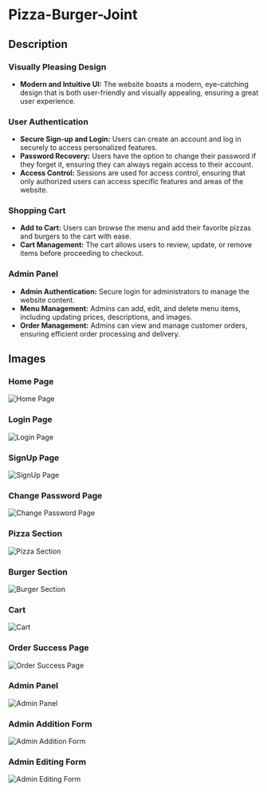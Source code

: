 # Pizza-Burger-Joint

## Description

### Visually Pleasing Design
- **Modern and Intuitive UI:** The website boasts a modern, eye-catching design that is both user-friendly and visually appealing, ensuring a great user experience.

### User Authentication
- **Secure Sign-up and Login:** Users can create an account and log in securely to access personalized features.
- **Password Recovery:** Users have the option to change their password if they forget it, ensuring they can always regain access to their account.
- **Access Control:** Sessions are used for access control, ensuring that only authorized users can access specific features and areas of the website.

### Shopping Cart
- **Add to Cart:** Users can browse the menu and add their favorite pizzas and burgers to the cart with ease.
- **Cart Management:** The cart allows users to review, update, or remove items before proceeding to checkout.

### Admin Panel
- **Admin Authentication:** Secure login for administrators to manage the website content.
- **Menu Management:** Admins can add, edit, and delete menu items, including updating prices, descriptions, and images.
- **Order Management:** Admins can view and manage customer orders, ensuring efficient order processing and delivery.

## Images

### Home Page
![Home Page](/Images/Home.png)

### Login Page
![Login Page](/Images/Login.png)

### SignUp Page
![SignUp Page](/Images/SignUp.png)

### Change Password Page
![Change Password Page](/Images/Password.png)

### Pizza Section
![Pizza Section](/Images/Pizza.png)

### Burger Section
![Burger Section](/Images/Burger.png)

### Cart
![Cart](/Images/Cart.png)

### Order Success Page
![Order Success Page](/Images/Order.png)

### Admin Panel
![Admin Panel](/Images/Admin.png)

### Admin Addition Form
![Admin Addition Form](/Images/Addition.png)

### Admin Editing Form
![Admin Editing Form](/Images/Editing.png)

